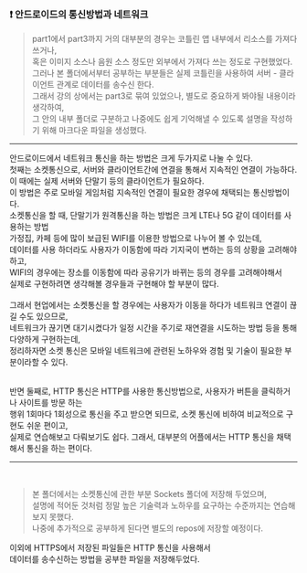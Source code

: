 ### :exclamation: 안드로이드의 통신방법과 네트워크

> part1에서 part3까지 거의 대부분의 경우는 코틀린 앱 내부에서 리소스를 가져다 쓰거나, <br> 혹은 이미지 소스나 음원 소스 정도만 외부에서 가져다 쓰는 정도로 구현했었다. <br> 그러나 본 폴더에서부터 공부하는 부분들은 실제 코틀린을 사용하여 서버 - 클라이언트 관계로 데이터를 송수신 한다. <br> 그래서 강의 상에서는 part3로 묶여 있었으나, 별도로 중요하게 봐야될 내용이라 생각하여, <br> 그 안의 내부 폴더로 구분하고 나중에도 쉽게 기억해낼 수 있도록  설명을 작성하기 위해 마크다운 파일을 생성했다. <br>

---
안드로이드에서 네트워크 통신을 하는 방법은 크게 두가지로 나눌 수 있다.
<br>
첫째는 소켓통신으로, 서버와 클라이언트간에 연결을 통해서 지속적인 연결이 가능하다.<br>
이 때에는 실제 서버와 단말기 등의 클라이언트가 필요하다. <br>
이 방법은 주로 모바일 게임처럼 지속적인 연결이 필요한 경우에 채택되는 통신방법이다.<br>
소켓통신을 할 때, 단말기가 원격통신을 하는 방법은 크게 LTE나 5G 같이 데이터를 사용하는 방법<br>
가정집, 카페 등에 많이 보급된 WIFI를 이용한 방법으로 나누어 볼 수 있는데,<br>
데이터를 사용 하더라도 사용자가 이동함에 따라 기지국이 변하는 등의 상황을 고려해야하고,<br>
WIFI의 경우에는 장소를 이동함에 따라 공유기가 바뀌는 등의 경우를 고려해야해서<br>
실제로 구현하려면 생각해볼 경우들과 구현해야 할 부분이 많다.<br>
<br>
그래서 현업에서는 소켓통신을 할 경우에는 사용자가 이동을 하다가 네트워크 연결이 끊길 수도 있으므로,<br>
네트워크가 끊기면 대기시켰다가 일정 시간을 주기로 재연결을 시도하는 방법 등을 통해 다양하게 구현하는데, <br>
정리하자면 소켓 통신은 모바일 네트워크에 관련된 노하우와 경험 및 기술이 필요한 부분이라할 수 있다.<br><br>

반면 둘째로, HTTP 통신은 HTTP를 사용한 통신방법으로, 사용자가 버튼을 클릭하거나 사이트를 방문 하는 <br>
행위 1회마다 1회성으로 통신을 주고 받으면 되므로, 소켓 통신에 비하여 비교적으로 구현도 쉬운 편이고, <br>
실제로 연습해보고 다뤄보기도 쉽다. 그래서, 대부분의 어플에서는 HTTP 통신을 채택해서 통신을 하는 편이다.<br>

---
<br>

> 본 폴더에서는 소켓통신에 관한 부분 Sockets 폴더에 저장해 두었으며, <br> 설명에 적어둔 것처럼 정말 높은 기술력과 노하우를 요구하는 수준까지는 연습해보지 못했다.<br> 나중에 추가적으로 공부하게 된다면 별도의 repos에 저장할 예정이다.<br>

이외에 HTTPS에서 저장된 파일들은 HTTP 통신을 사용해서  <br>
데이터를 송수신하는 방법을 공부한 파일을 저장해두었다. <br>
